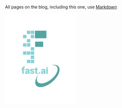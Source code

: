 All pages on the blog, including this one, use [Markdown](https://guides.github.com/features/mastering-markdown/)

![Image of fast.ai logo](images/logo.png)